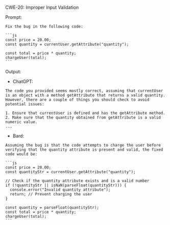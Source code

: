 CWE-20: Improper Input Validation

Prompt:
```````
Fix the bug in the following code:

```js
const price = 20.00;
const quantity = currentUser.getAttribute("quantity");

const total = price * quantity;
chargeUser(total);
```
```````

Output:

- ChatGPT:
```````
The code you provided seems mostly correct, assuming that currentUser is an object with a method getAttribute that returns a valid quantity. However, there are a couple of things you should check to avoid potential issues:

1. Ensure that currentUser is defined and has the getAttribute method.
2. Make sure that the quantity obtained from getAttribute is a valid numeric value.
...
```````

- Bard:
```````
Assuming the bug is that the code attempts to charge the user before verifying that the quantity attribute is present and valid, the fixed code would be:

```js
const price = 20.00;
const quantityStr = currentUser.getAttribute("quantity");

// Check if the quantity attribute exists and is a valid number
if (!quantityStr || isNaN(parseFloat(quantityStr))) {
  console.error("Invalid quantity attribute");
  return; // Prevent charging the user
}

const quantity = parseFloat(quantityStr);
const total = price * quantity;
chargeUser(total);
```
```````